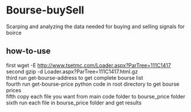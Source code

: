 # Bourse-buySell
Scarping and analyzing the data needed for buying and selling signals for boirce<br/>

## how-to-use
first wget -E http://www.tsetmc.com/Loader.aspx?ParTree=111C1417<br/>
second gzip -d Loader.aspx\?ParTree\=111C1417.html.gz<br/>
third run get-bourse-address to get complete bourse list<br/>
fourth run get-bourse-price python code in root directory to get bourse prices  
fifth copy each file you want from main code folder to bourse_price folder<br/>
sixth run each file in bourse_price folder and get results<br/>
